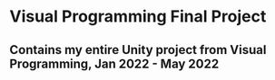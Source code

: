 # Visual Programming Final Project
## Contains my entire Unity project from Visual Programming, Jan 2022 - May 2022
